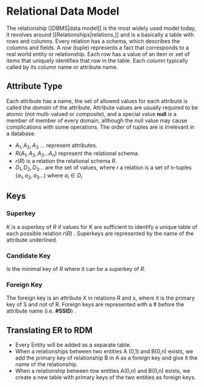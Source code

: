 # Relational Data Model
The relationship [[DBMS|data model]] is the most widely used model today, it revolves around [[Relationships|relations,]] and is a basically a table with rows and columns. Every relation has a schema, which describes the columns and fields. A *row* (tuple) represents a fact that corresponds to a real world entity or relationship. Each row has a value of an item or set of items that uniquely identifies that row in the table.  Each *column* typically called by its column name or attribute name.

## Attribute Type
Each attribute has a name, the set of allowed values for each attribute is called the *domain* of the attribute. Attribute values are usually required to be atomic (not multi-valued or composite), and a special value **null** is a member of member of every domain, although the null value may cause complications with some operations. The order of tuples are is irrelevant in a database. <br>
* $A_1, A_2, A_3$ ... represent attributes.
* $R(A_1,A_2,A_3...A_n)$   represent the relational schema.
* $r(R)$  is a relation the relational schema $R$.
* $D_1,D_2,D_3...$  are the set of values, where  $r$ a relation is a set of n-tuples $(a_1,a_2,a_3...)$  where $a_i \in D_i$  

## Keys
### Superkey
$K$  is a superkey of $R$  if values for K are sufficient to identify a unique table of each possible relation $r(R)$ .  Superkeys are represented by the name of the attribute underlined.
### Candidate Key
Is the minimal key of $R$ where it can be a superkey of $R$.
### Foreign Key
The foreign key is an attribute X in relations R and s, where it is the primary key of S and not of R. Foreign keys are represented with a # before the attribute name (i.e. **#SSID**) .

## Translating ER to RDM
* Every Entity will be added as a separate table.
* When a relationships between two entities A  (0,1) and B(0,n) exists, we add the primary key of relationship B in A as a foreign key and give it the name of the relationship.
* When a relationship between tow entities A(0,n) and B(0,n) exists, we create a new table with primary keys of the two entities as foreign keys.